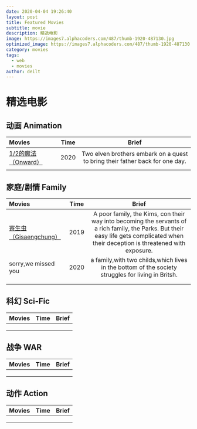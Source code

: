 ```yaml
---
date: 2020-04-04 19:26:40
layout: post
title: Featured Movies
subtitle: movie 
description: 精选电影
image: https://images7.alphacoders.com/487/thumb-1920-487130.jpg
optimized_image: https://images7.alphacoders.com/487/thumb-1920-487130.jpg
category: movies
tags:
  - web
  - movies
author: deilt
---
```


# 精选电影

## 动画 Animation


| Movies       | Time     | Brief              |
| :-------------  |  :---------:| :------:|
| [1/2的魔法（Onward）](https://www.imdb.com/title/tt7146812/?ref_=hm_fanfav_tt_17_pd_fp1) | 2020 | Two elven brothers embark on a quest to bring their father back for one day. |
   |   |      



## 家庭/剧情 Family


| Movies       | Time           | Brief |
|:-------------  |  :---------:| :----:|
| [寄生虫（Gisaengchung）](https://www.imdb.com/title/tt6751668/?ref_=hm_fanfav_tt_2_pd_fp1)   | 2019  |  A poor family, the Kims, con their way into becoming the servants of a rich family, the Parks. But their easy life gets complicated when their deception is threatened with exposure.     |
| sorry,we missed you | 2020 | a family,with two childs,which lives in the bottom of the society struggles for living in Britsh. |
|       |      |   |
       |      |   



## 科幻 Sci-Fic


| Movies       | Time     | Brief              |
| :-------------  |  :---------:| :------:|
|      |    |        |
|       |      |     |
       |       |  





## 战争 WAR


| Movies       | Time     | Brief              |
| :-------------  |  :---------:| :------:|
|      |    |        |
|       |      |     |
       |       |  




## 动作 Action


| Movies       | Time     | Brief              |
| :-------------  |  :---------:| :------:|
|      |    |        |
|       |      |     |
       |       |  
